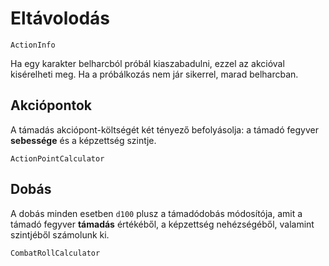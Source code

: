 # Eltávolodás

`ActionInfo`

Ha egy karakter belharcból próbál kiaszabadulni, ezzel az akcióval kisérelheti meg. Ha a próbálkozás nem jár sikerrel, marad belharcban.

## Akciópontok

A támadás akciópont-költségét két tényező befolyásolja: a támadó fegyver **sebessége** és a képzettség szintje.

`ActionPointCalculator`

## Dobás

A dobás minden esetben `d100` plusz a támadódobás módosítója, amit a támadó fegyver **támadás** értékéből, a képzettség nehézségéből, valamint szintjéből számolunk ki.

`CombatRollCalculator`
